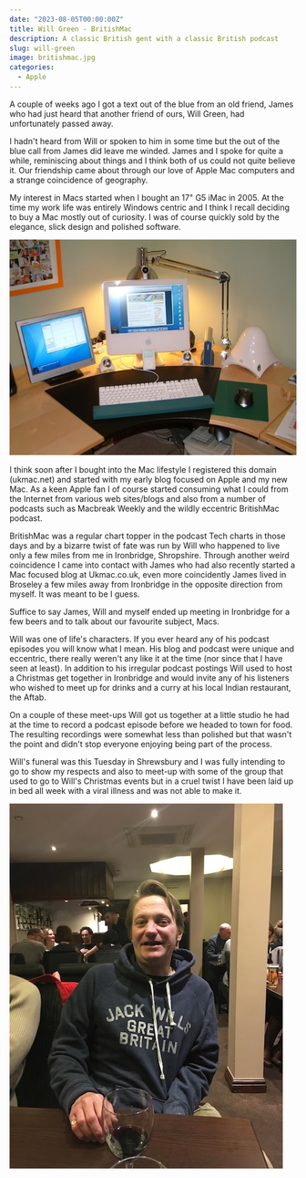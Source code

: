 ```yaml
---
date: "2023-08-05T00:00:00Z"
title: Will Green - BritishMac
description: A classic British gent with a classic British podcast
slug: will-green
image: britishmac.jpg
categories:
  - Apple
---
```

A couple of weeks ago I got a text out of the blue from an old friend, James who had just heard that another friend of ours, Will Green, had unfortunately passed away. 

I hadn't heard from Will or spoken to him in some time but the out of the blue call from James did leave me winded. James and I spoke for quite a while, reminiscing about things and I think both of us could not quite believe it. Our friendship came about through our love of Apple Mac computers and a strange coincidence of geography. 

My interest in Macs started when I bought an 17" G5 iMac in 2005. At the time my work life was entirely Windows centric and I think I recall deciding to buy a Mac mostly out of curiosity. I was of course quickly sold by the elegance, slick design and polished software. 

![iMac G5](g5imac.jpg "My First iMac")

I think soon after I bought into the Mac lifestyle I registered this domain (ukmac.net) and started with my early blog focused on Apple and my new Mac. As a keen Apple fan I of course started consuming what I could from the Internet from various web sites/blogs and also from a number of podcasts such as Macbreak Weekly and the wildly eccentric BritishMac podcast.

BritishMac was a regular chart topper in the podcast Tech charts in those days and by a bizarre twist of fate was run by Will who happened to live only a few miles from me in Ironbridge, Shropshire. Through another weird coincidence I came into contact with James who had also recently started a Mac focused blog at Ukmac.co.uk, even more coincidently James lived in Broseley a few miles away from Ironbridge in the opposite direction from myself. It was meant to be I guess.

Suffice to say James, Will and myself ended up meeting in Ironbridge for a few beers and to talk about our favourite subject, Macs. 

Will was one of life's characters. If you ever heard any of his podcast episodes you will know what I mean. His blog and podcast were unique and eccentric, there really weren't any like it at the time (nor since that I have seen at least). In addition to his irregular podcast postings Will used to host a Christmas get together in Ironbridge and would invite any of his listeners who wished to meet up for drinks and a curry at his local Indian restaurant, the Aftab. 

On a couple of these meet-ups Will got us together at a little studio he had at the time to record a podcast episode before we headed to town for food. The resulting recordings were somewhat less than polished but that wasn't the point and didn't stop everyone enjoying being part of the process.

Will's funeral was this Tuesday in Shrewsbury and I was fully intending to go to show my respects and also to meet-up with some of the group that used to go to Will's Christmas events but in a cruel twist I have been laid up in bed all week with a viral illness and was not able to make it.

![Will Green](will.jpg "Will Green")
